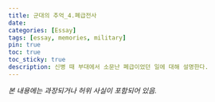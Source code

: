 ```yaml
---
title: 군대의 추억_4.폐급전사
date: 
categories: [Essay]
tags: [essay, memories, military]
pin: true
toc: true
toc_sticky: true
description: 신병 때 부대에서 소문난 폐급이었던 일에 대해 설명한다.
---
```


_본 내용에는 과장되거나 허위 사실이 포함되어 있음._